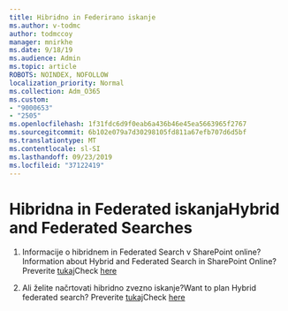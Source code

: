 ```yaml
---
title: Hibridno in Federirano iskanje
ms.author: v-todmc
author: todmccoy
manager: mnirkhe
ms.date: 9/18/19
ms.audience: Admin
ms.topic: article
ROBOTS: NOINDEX, NOFOLLOW
localization_priority: Normal
ms.collection: Adm_O365
ms.custom:
- "9000653"
- "2505"
ms.openlocfilehash: 1f31fdc6d9f0eab6a436b46e45ea5663965f2767
ms.sourcegitcommit: 6b102e079a7d30298105fd811a67efb707d6d5bf
ms.translationtype: MT
ms.contentlocale: sl-SI
ms.lasthandoff: 09/23/2019
ms.locfileid: "37122419"
---
```

# <a name="hybrid-and-federated-searches"></a><span data-ttu-id="2cb38-102">Hibridna in Federated iskanja</span><span class="sxs-lookup"><span data-stu-id="2cb38-102">Hybrid and Federated Searches</span></span> 

1. <span data-ttu-id="2cb38-103">Informacije o hibridnem in Federated Search v SharePoint online?</span><span class="sxs-lookup"><span data-stu-id="2cb38-103">Information about Hybrid and Federated Search in SharePoint Online?</span></span>
    <span data-ttu-id="2cb38-104">Preverite [tukaj](https://docs.microsoft.com/sharepoint/hybrid/hybrid-search-in-sharepoint)</span><span class="sxs-lookup"><span data-stu-id="2cb38-104">Check [here](https://docs.microsoft.com/sharepoint/hybrid/hybrid-search-in-sharepoint)</span></span>

2. <span data-ttu-id="2cb38-105">Ali želite načrtovati hibridno zvezno iskanje?</span><span class="sxs-lookup"><span data-stu-id="2cb38-105">Want to plan Hybrid federated search?</span></span>
    <span data-ttu-id="2cb38-106">Preverite [tukaj](https://docs.microsoft.com/sharepoint/hybrid/plan-hybrid-federated-search)</span><span class="sxs-lookup"><span data-stu-id="2cb38-106">Check [here](https://docs.microsoft.com/sharepoint/hybrid/plan-hybrid-federated-search)</span></span>